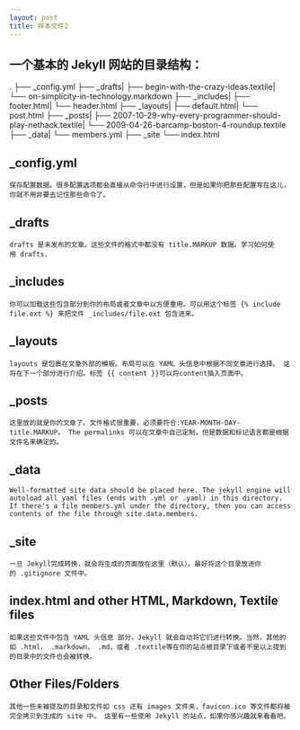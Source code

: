 ```yaml
---
layout: post
title: 样本文件2
---
```


## 一个基本的 Jekyll 网站的目录结构：
.
├── _config.yml
├── _drafts|   ├── begin-with-the-crazy-ideas.textile|   └── on-simplicity-in-technology.markdown
├── _includes|   ├── footer.html|   └── header.html
├── _layouts|   ├── default.html|   └── post.html
├── _posts|   ├── 2007-10-29-why-every-programmer-should-play-nethack.textile|   └── 2009-04-26-barcamp-boston-4-roundup.textile
├── _data|   └── members.yml
├── _site
└── index.html

## _config.yml
	保存配置数据。很多配置选项都会直接从命令行中进行设置，但是如果你把那些配置写在这儿，你就不用非要去记住那些命令了。

## _drafts	

	drafts 是未发布的文章。这些文件的格式中都没有 title.MARKUP 数据。学习如何使用 drafts.

## _includes

	你可以加载这些包含部分到你的布局或者文章中以方便重用。可以用这个标签 {% include file.ext %} 来把文件 _includes/file.ext 包含进来。

## _layouts	

	layouts 是包裹在文章外部的模板。布局可以在 YAML 头信息中根据不同文章进行选择。 这将在下一个部分进行介绍。标签 {{ content }}可以将content插入页面中。

## _posts

	这里放的就是你的文章了。文件格式很重要，必须要符合:YEAR-MONTH-DAY-title.MARKUP。 The permalinks 可以在文章中自己定制，但是数据和标记语言都是根据文件名来确定的。

## _data

	Well-formatted site data should be placed here. The jekyll engine will autoload all yaml files (ends with .yml or .yaml) in this directory. If there's a file members.yml under the directory, then you can access contents of the file through site.data.members.

## _site

	一旦 Jekyll完成转换，就会将生成的页面放在这里（默认）。最好将这个目录放进你的 .gitignore 文件中。

## index.html and other HTML, Markdown, Textile files

	如果这些文件中包含 YAML 头信息 部分，Jekyll 就会自动将它们进行转换。当然，其他的如 .html， .markdown， .md，或者 .textile等在你的站点根目录下或者不是以上提到的目录中的文件也会被转换。
	
## Other Files/Folders

	其他一些未被提及的目录和文件如 css 还有 images 文件夹，favicon.ico 等文件都将被完全拷贝到生成的 site 中。 这里有一些使用 Jekyll 的站点，如果你感兴趣就来看看吧。	